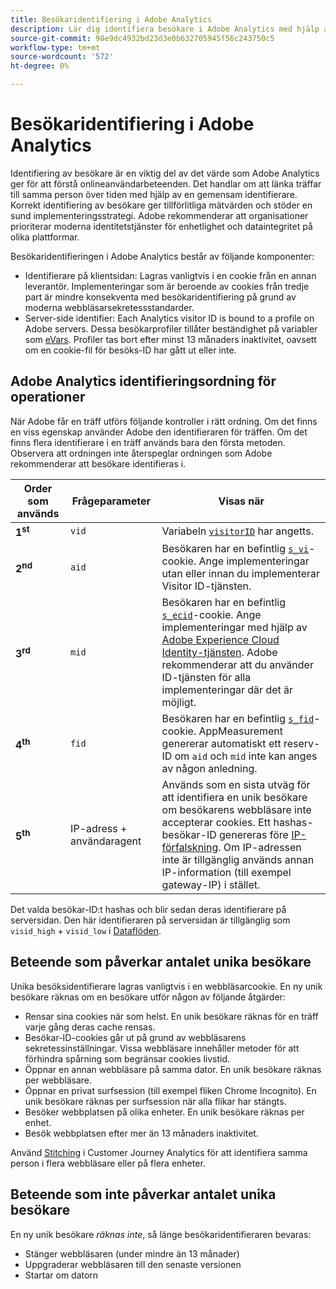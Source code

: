 ```yaml
---
title: Besökaridentifiering i Adobe Analytics
description: Lär dig identifiera besökare i Adobe Analytics med hjälp av de senaste metodtips.
source-git-commit: 98e9dc4932bd23d3e0b632705945f56c243750c5
workflow-type: tm+mt
source-wordcount: '572'
ht-degree: 0%

---
```


# Besökaridentifiering i Adobe Analytics

Identifiering av besökare är en viktig del av det värde som Adobe Analytics ger för att förstå onlineanvändarbeteenden. Det handlar om att länka träffar till samma person över tiden med hjälp av en gemensam identifierare. Korrekt identifiering av besökare ger tillförlitliga mätvärden och stöder en sund implementeringsstrategi. Adobe rekommenderar att organisationer prioriterar moderna identitetstjänster för enhetlighet och dataintegritet på olika plattformar.

Besökaridentifieringen i Adobe Analytics består av följande komponenter:

* Identifierare på klientsidan: Lagras vanligtvis i en cookie från en annan leverantör. Implementeringar som är beroende av cookies från tredje part är mindre konsekventa med besökaridentifiering på grund av moderna webbläsarsekretessstandarder.
* Server-side identifier: Each Analytics visitor ID is bound to a profile on Adobe servers. Dessa besökarprofiler tillåter beständighet på variabler som [eVars](/help/components/dimensions/evar.md). Profiler tas bort efter minst 13 månaders inaktivitet, oavsett om en cookie-fil för besöks-ID har gått ut eller inte.

## Adobe Analytics identifieringsordning för operationer

När Adobe får en träff utförs följande kontroller i rätt ordning. Om det finns en viss egenskap använder Adobe den identifieraren för träffen. Om det finns flera identifierare i en träff används bara den första metoden. Observera att ordningen inte återspeglar ordningen som Adobe rekommenderar att besökare identifieras i.

| Order som används | Frågeparameter | Visas när |
|---|---|---|
| **1<sup>st</sup>** | `vid` | Variabeln [`visitorID`](/help/implement/vars/config-vars/visitorid.md) har angetts. |
| **2<sup>nd</sup>** | `aid` | Besökaren har en befintlig [`s_vi`](https://experienceleague.adobe.com/en/docs/core-services/interface/data-collection/cookies/analytics)-cookie. Ange implementeringar utan eller innan du implementerar Visitor ID-tjänsten. |
| **3<sup>rd</sup>** | `mid` | Besökaren har en befintlig [`s_ecid`](https://experienceleague.adobe.com/en/docs/core-services/interface/data-collection/cookies/analytics)-cookie. Ange implementeringar med hjälp av [Adobe Experience Cloud Identity-tjänsten](https://experienceleague.adobe.com/docs/id-service/using/home.html). Adobe rekommenderar att du använder ID-tjänsten för alla implementeringar där det är möjligt. |
| **4<sup>th</sup>** | `fid` | Besökaren har en befintlig [`s_fid`](https://experienceleague.adobe.com/en/docs/core-services/interface/data-collection/cookies/analytics)-cookie. AppMeasurement genererar automatiskt ett reserv-ID om `aid` och `mid` inte kan anges av någon anledning. |
| **5<sup>th</sup>** | IP-adress + användaragent | Används som en sista utväg för att identifiera en unik besökare om besökarens webbläsare inte accepterar cookies. Ett hashas-besökar-ID genereras före [IP-förfalskning](/help/admin/tools/manage-rs/edit-settings/general/general-acct-settings-admin.md). Om IP-adressen inte är tillgänglig används annan IP-information (till exempel gateway-IP) i stället. |

Det valda besökar-ID:t hashas och blir sedan deras identifierare på serversidan. Den här identifieraren på serversidan är tillgänglig som `visid_high` + `visid_low` i [Dataflöden](/help/export/analytics-data-feed/data-feed-overview.md).

## Beteende som påverkar antalet unika besökare

Unika besöksidentifierare lagras vanligtvis i en webbläsarcookie. En ny unik besökare räknas om en besökare utför någon av följande åtgärder:

* Rensar sina cookies när som helst. En unik besökare räknas för en träff varje gång deras cache rensas.
* Besökar-ID-cookies går ut på grund av webbläsarens sekretessinställningar. Vissa webbläsare innehåller metoder för att förhindra spårning som begränsar cookies livstid.
* Öppnar en annan webbläsare på samma dator. En unik besökare räknas per webbläsare.
* Öppnar en privat surfsession (till exempel fliken Chrome Incognito). En unik besökare räknas per surfsession när alla flikar har stängts.
* Besöker webbplatsen på olika enheter. En unik besökare räknas per enhet.
* Besök webbplatsen efter mer än 13 månaders inaktivitet.

Använd [Stitching](https://experienceleague.adobe.com/en/docs/analytics-platform/using/stitching/overview) i Customer Journey Analytics för att identifiera samma person i flera webbläsare eller på flera enheter.

## Beteende som inte påverkar antalet unika besökare

En ny unik besökare *räknas inte*, så länge besökaridentifieraren bevaras:

* Stänger webbläsaren (under mindre än 13 månader)
* Uppgraderar webbläsaren till den senaste versionen
* Startar om datorn
